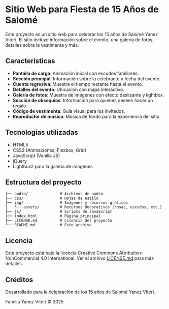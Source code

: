 # Sitio Web para Fiesta de 15 Años de Salomé

Este proyecto es un sitio web para celebrar los 15 años de Salomé Yanez Viteri. El sitio incluye información sobre el evento, una galería de fotos, detalles sobre la vestimenta y más.

## Características

- **Pantalla de carga**: Animación inicial con escudos familiares.
- **Sección principal**: Información sobre la celebrante y fecha del evento.
- **Cuenta regresiva**: Muestra el tiempo restante hasta el evento.
- **Detalles del evento**: Ubicación con mapa interactivo.
- **Galería de fotos**: Muestra de imágenes con efecto deslizante y lightbox.
- **Sección de obsequios**: Información para quienes deseen hacer un regalo.
- **Código de vestimenta**: Guía visual para los invitados.
- **Reproductor de música**: Música de fondo para la experiencia del sitio.

## Tecnologías utilizadas

- HTML5
- CSS3 (Animaciones, Flexbox, Grid)
- JavaScript (Vanilla JS)
- jQuery
- Lightbox2 para la galería de imágenes

## Estructura del proyecto

```
├── audio/              # Archivos de audio
├── css/                # Hojas de estilo
├── img/                # Imágenes y recursos gráficos
│   └── assets/         # Recursos decorativos (rosas, escudos, etc.)
├── js/                 # Scripts de JavaScript
├── index.html          # Página principal
├── LICENSE.md          # Licencia del proyecto
└── README.md           # Este archivo
```

## Licencia

Este proyecto está bajo la licencia Creative Commons Attribution-NonCommercial 4.0 International. Ver el archivo [LICENSE.md](LICENSE.md) para más detalles.

## Créditos

Desarrollado para la celebración de los 15 años de Salomé Yanez Viteri.

Familia Yanez Viteri © 2025